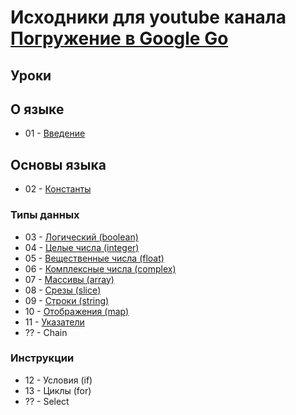 Исходники для youtube канала [Погружение в Google Go][youtube-channel]
=====

[youtube-channel]: https://www.youtube.com/playlist?list=PLBOo6DBmP5V9CAXxxl6EZxZpMmT_4ZOca

Уроки
-----

## О языке 

* 01 - [Введение](https://www.youtube.com/watch?v=rAiauhDf_zc)

## Основы языка

* 02 - [Константы](https://www.youtube.com/watch?v=JVL84GFSXSA)

### Типы данных

* 03 - [Логический (boolean)](https://www.youtube.com/watch?v=T1QkT1ZYo8A)
* 04 - [Целые числа (integer)](https://www.youtube.com/watch?v=ziMirtJi8FY)
* 05 - [Вещественные числа (float)](https://www.youtube.com/watch?v=-Vy_E6WY1Os)
* 06 - [Комплексные числа (complex)](https://www.youtube.com/watch?v=fSygx3Kad_A)
* 07 - [Массивы (array)](https://www.youtube.com/watch?v=mOSDK6dsOxY)
* 08 - [Срезы (slice)](https://www.youtube.com/watch?v=wOPQ5a1f47A)
* 09 - [Строки (string)](https://www.youtube.com/watch?v=NTNBno1ZQoY)
* 10 - [Отображения (map)](https://www.youtube.com/watch?v=8MT3GYyf8KE)
* 11 - [Указатели](https://www.youtube.com/watch?v=wo3ewt7w5X8)
* ?? - Chain

### Инструкции

* 12 - Условия (if)
* 13 - Циклы (for)
* ?? - Select